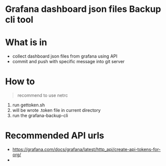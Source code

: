 # Grafana dashboard json files Backup cli tool


# What is in
* collect dashboard json files from grafana using API
* commit and push with specific message into git server

# How to

> recommend to use netrc

1. run gettoken.sh
2. will be wrote .token file in current directory
3. run the grafana-backup-cli

# Recommended API urls
* https://grafana.com/docs/grafana/latest/http_api/create-api-tokens-for-org/
* 

